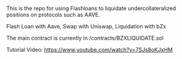 ## 

This is the repo for using Flashloans to liquidate undercollateralized positions on protocols such as AAVE.

Flash Loan with Aave, Swap with Uniswap, Liquidation with bZx

The main contract is currently in /contracts/BZXLIQUIDATE.sol

Tutorial Video: https://www.youtube.com/watch?v=7SJs8oKJxHM


